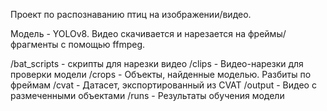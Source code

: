 Проект по распознаванию птиц на изображении/видео.

Модель - YOLOv8. Видео скачивается и нарезается на фреймы/фрагменты с помощью ffmpeg.

/bat_scripts - скрипты для нарезки видео
/clips - Видео-нарезки для проверки модели
/crops - Объекты, найденные моделью. Разбиты по фреймам
/cvat - Датасет, экспортированный из CVAT
/output - Видео с размеченными объектами
/runs - Результаты обучения модели